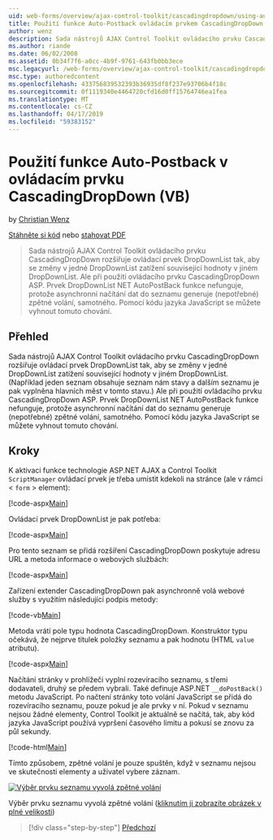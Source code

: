 ```yaml
---
uid: web-forms/overview/ajax-control-toolkit/cascadingdropdown/using-auto-postback-with-cascadingdropdown-vb
title: Použití funkce Auto-Postback ovládacím prvkem CascadingDropDown (VB) | Dokumentace Microsoftu
author: wenz
description: Sada nástrojů AJAX Control Toolkit ovládacího prvku CascadingDropDown rozšiřuje ovládací prvek DropDownList tak, aby se změny v jedné DropDownList zatížení související hodnoty v anoth...
ms.author: riande
ms.date: 06/02/2008
ms.assetid: 0b34f7f6-a0cc-4b9f-9761-643fb0bb3ece
msc.legacyurl: /web-forms/overview/ajax-control-toolkit/cascadingdropdown/using-auto-postback-with-cascadingdropdown-vb
msc.type: authoredcontent
ms.openlocfilehash: 433756839532393b36935df8f237e93706b4f18c
ms.sourcegitcommit: 0f1119340e4464720cfd16d0ff15764746ea1fea
ms.translationtype: MT
ms.contentlocale: cs-CZ
ms.lasthandoff: 04/17/2019
ms.locfileid: "59383152"
---
```

# <a name="using-auto-postback-with-cascadingdropdown-vb"></a>Použití funkce Auto-Postback v ovládacím prvku CascadingDropDown (VB)

by [Christian Wenz](https://github.com/wenz)

[Stáhněte si kód](http://download.microsoft.com/download/9/0/7/907760b1-2c60-4f81-aeb6-ca416a573b0d/cascadingdropdown3.vb.zip) nebo [stahovat PDF](http://download.microsoft.com/download/2/d/c/2dc10e34-6983-41d4-9c08-f78f5387d32b/cascadingdropdown3VB.pdf)

> Sada nástrojů AJAX Control Toolkit ovládacího prvku CascadingDropDown rozšiřuje ovládací prvek DropDownList tak, aby se změny v jedné DropDownList zatížení související hodnoty v jiném DropDownList. Ale při použití ovládacího prvku CascadingDropDown ASP. Prvek DropDownList NET AutoPostBack funkce nefunguje, protože asynchronní načítání dat do seznamu generuje (nepotřebné) zpětné volání, samotného. Pomocí kódu jazyka JavaScript se můžete vyhnout tomuto chování.


## <a name="overview"></a>Přehled

Sada nástrojů AJAX Control Toolkit ovládacího prvku CascadingDropDown rozšiřuje ovládací prvek DropDownList tak, aby se změny v jedné DropDownList zatížení související hodnoty v jiném DropDownList. (Například jeden seznam obsahuje seznam nám stavy a dalším seznamu je pak vyplněna hlavních měst v tomto stavu.) Ale při použití ovládacího prvku CascadingDropDown ASP. Prvek DropDownList NET AutoPostBack funkce nefunguje, protože asynchronní načítání dat do seznamu generuje (nepotřebné) zpětné volání, samotného. Pomocí kódu jazyka JavaScript se můžete vyhnout tomuto chování.

## <a name="steps"></a>Kroky

K aktivaci funkce technologie ASP.NET AJAX a Control Toolkit `ScriptManager` ovládací prvek je třeba umístit kdekoli na stránce (ale v rámci &lt; `form` &gt; element):

[!code-aspx[Main](using-auto-postback-with-cascadingdropdown-vb/samples/sample1.aspx)]

Ovládací prvek DropDownList je pak potřeba:

[!code-aspx[Main](using-auto-postback-with-cascadingdropdown-vb/samples/sample2.aspx)]

Pro tento seznam se přidá rozšíření CascadingDropDown poskytuje adresu URL a metoda informace o webových službách:

[!code-aspx[Main](using-auto-postback-with-cascadingdropdown-vb/samples/sample3.aspx)]

Zařízení extender CascadingDropDown pak asynchronně volá webové služby s využitím následující podpis metody:

[!code-vb[Main](using-auto-postback-with-cascadingdropdown-vb/samples/sample4.vb)]

Metoda vrátí pole typu hodnota CascadingDropDown. Konstruktor typu očekává, že nejprve titulek položky seznamu a pak hodnotu (HTML `value` atributu).

[!code-aspx[Main](using-auto-postback-with-cascadingdropdown-vb/samples/sample5.aspx)]

Načítání stránky v prohlížeči vyplní rozevíracího seznamu, s třemi dodavateli, druhý se předem vybrali. Také definuje ASP.NET `__doPostBack()` metodu JavaScript. Po načtení stránky toto volání JavaScript se přidá do rozevíracího seznamu, pouze pokud je ale prvky v ní. Pokud v seznamu nejsou žádné elementy, Control Toolkit je aktuálně se načítá, tak, aby kód jazyka JavaScript používá vypršení časového limitu a pokusí se znovu za půl sekundy.

[!code-html[Main](using-auto-postback-with-cascadingdropdown-vb/samples/sample6.html)]

Tímto způsobem, zpětné volání je pouze spuštěn, když v seznamu nejsou ve skutečnosti elementy a uživatel vybere záznam.


[![Výběr prvku seznamu vyvolá zpětné volání](using-auto-postback-with-cascadingdropdown-vb/_static/image2.png)](using-auto-postback-with-cascadingdropdown-vb/_static/image1.png)

Výběr prvku seznamu vyvolá zpětné volání ([kliknutím ji zobrazíte obrázek v plné velikosti](using-auto-postback-with-cascadingdropdown-vb/_static/image3.png))

> [!div class="step-by-step"]
> [Předchozí](presetting-list-entries-with-cascadingdropdown-vb.md)
